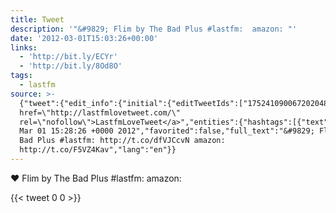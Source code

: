 ```yaml
---
title: Tweet
description: '"&#9829; Flim by The Bad Plus #lastfm:  amazon: "'
date: '2012-03-01T15:03:26+00:00'
links:
  - 'http://bit.ly/ECYr'
  - 'http://bit.ly/8Od8O'
tags:
  - lastfm
source: >-
  {"tweet":{"edit_info":{"initial":{"editTweetIds":["175241090067202048"],"editableUntil":"2012-03-01T16:28:26.351Z","editsRemaining":"5","isEditEligible":true}},"retweeted":false,"source":"<a
  href=\"http://lastfmlovetweet.com/\"
  rel=\"nofollow\">LastfmLoveTweet</a>","entities":{"hashtags":[{"text":"lastfm","indices":["29","36"]}],"symbols":[],"user_mentions":[],"urls":[{"url":"http://t.co/dfVJCcvN","expanded_url":"http://bit.ly/ECYr","display_url":"bit.ly/ECYr","indices":["38","58"]},{"url":"http://t.co/F5VZ4Kav","expanded_url":"http://bit.ly/8Od8O","display_url":"bit.ly/8Od8O","indices":["67","87"]}]},"display_text_range":["0","87"],"favorite_count":"0","id_str":"175241090067202048","truncated":false,"retweet_count":"0","id":"175241090067202048","possibly_sensitive":false,"created_at":"Thu
  Mar 01 15:28:26 +0000 2012","favorited":false,"full_text":"&#9829; Flim by The
  Bad Plus #lastfm: http://t.co/dfVJCcvN amazon:
  http://t.co/F5VZ4Kav","lang":"en"}}
---
```

&#9829; Flim by The Bad Plus #lastfm:  amazon: 
    
{{< tweet 0 0 >}}
    
